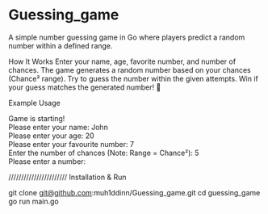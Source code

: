 # Guessing_game


A simple number guessing game in Go where players predict a random number within a defined range.

How It Works
Enter your name, age, favorite number, and number of chances.
The game generates a random number based on your chances (Chance² range).
Try to guess the number within the given attempts.
Win if your guess matches the generated number! 🎉

Example Usage

Game is starting!  
Please enter your name: John  
Please enter your age: 20  
Please enter your favourite number: 7  
Enter the number of chances (Note: Range = Chance²): 5  
Please enter a number:  

///////////////////////
Installation & Run

git clone git@github.com:muh1ddinn/Guessing_game.git
cd guessing_game  
go run main.go  
